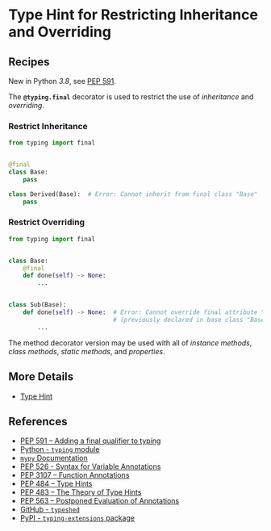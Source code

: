 # Type Hint for Restricting Inheritance and Overriding

## Recipes

New in Python *3.8*,
see [PEP 591](https://peps.python.org/pep-0591/ "PEP 591 - Adding a final qualifier to typing").

The **`@typing.final`** decorator is used to restrict the use of *inheritance* and *overriding*.

### Restrict Inheritance

```python
from typing import final


@final
class Base:
    pass

class Derived(Base):  # Error: Cannot inherit from final class "Base"
    pass
```

### Restrict Overriding

```python
from typing import final


class Base:
    @final
    def done(self) -> None:
        ...


class Sub(Base):
    def done(self) -> None:  # Error: Cannot override final attribute "done"
                             # (previously declared in base class "Base")
        ...
```

The method decorator version may be used with all of *instance methods*, *class methods*,
*static methods*, and *properties*.

## More Details

- [Type Hint](https://leven-cn.github.io/python-cookbook/cookbook/core/type_hint/type_hint)

## References

- [PEP 591 – Adding a final qualifier to typing](https://peps.python.org/pep-0591/)
- [Python - `typing` module](https://docs.python.org/3/library/typing.html)
- [`mypy` Documentation](https://mypy.readthedocs.io/en/latest/)
- [PEP 526 - Syntax for Variable Annotations](https://peps.python.org/pep-0526/)
- [PEP 3107 – Function Annotations](https://peps.python.org/pep-3107/)
- [PEP 484 – Type Hints](https://peps.python.org/pep-0484/)
- [PEP 483 – The Theory of Type Hints](https://peps.python.org/pep-0483/)
- [PEP 563 – Postponed Evaluation of Annotations](https://peps.python.org/pep-0563/)
- [GitHub - `typeshed`](https://github.com/python/typeshed)
- [PyPI - `typing-extensions` package](https://pypi.org/project/typing-extensions/)
